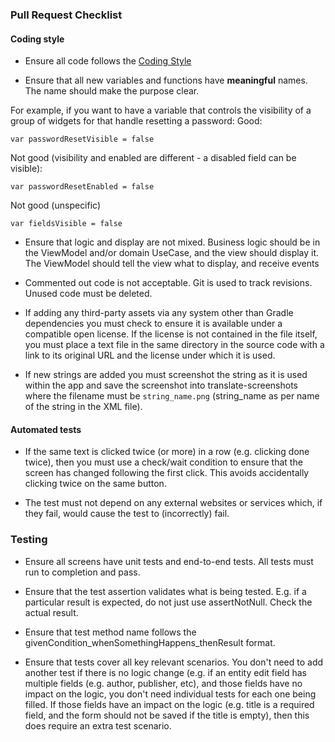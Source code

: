 ### Pull Request Checklist

#### Coding style

* Ensure all code follows the [Coding Style](CODING-STYLE.md)

* Ensure that all new variables and functions have **meaningful** names. The name should make the purpose clear.

For example, if you want to have a variable that controls the visibility of a group of widgets for
that handle resetting a password:
Good:
```
var passwordResetVisible = false
```

Not good (visibility and enabled are different - a disabled field can be visible):
```
var passwordResetEnabled = false
```

Not good (unspecific)
```
var fieldsVisible = false
```

* Ensure that logic and display are not mixed. Business logic should be in the ViewModel and/or domain UseCase, and the view
should display it. The ViewModel should tell the view what to display, and receive events

* Commented out code is not acceptable. Git is used to track revisions. Unused code must be deleted.

* If adding any third-party assets via any system other than Gradle dependencies you must check to ensure it is available under a compatible open license. If the license is not contained in the file itself, you must place a text file in the same directory in the source code with a link to its original URL and the license under which it is used.

* If new strings are added you must screenshot the string as it is used within the app and save the screenshot into translate-screenshots where the filename must be ```string_name.png``` (string_name as per name of the string in the XML file).

#### Automated tests

* If the same text is clicked twice (or more) in a row (e.g. clicking done twice), then you must use a check/wait condition to ensure that the screen has changed following the first click. This avoids accidentally clicking twice on the same button.

* The test must not depend on any external websites or services which, if they fail, would cause the test to (incorrectly) fail.

### Testing

* Ensure all screens have unit tests and end-to-end tests. All tests must run to completion and pass.

* Ensure that the test assertion validates what is being tested. E.g. if a particular result is
expected, do not just use assertNotNull. Check the actual result.

* Ensure that test method name follows the givenCondition_whenSomethingHappens_thenResult format.

* Ensure that tests cover all key relevant scenarios. You don't need to add another test if there is
no logic change (e.g. if an entity edit field has multiple fields (e.g. author, publisher, etc), and
those fields have no impact on the logic, you don't need individual tests for each one being filled.
If those fields have an impact on the logic (e.g. title is a required field, and the form should not
be saved if the title is empty), then this does require an extra test scenario.

